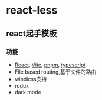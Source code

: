 # react-less

## react起手模板

### 功能

- [React](https://beta.reactjs.org/), [Vite](https://github.com/vitejs/vite), [pnpm](https://pnpm.io/zh/), [typescript](https://www.typescriptlang.org/)
- File based routing,基于文件的路由
- windicss支持
- redux
- dark mode
